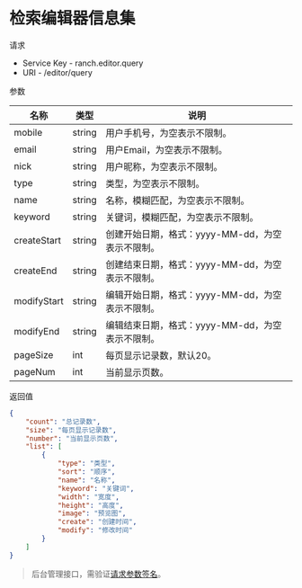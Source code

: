 # 检索编辑器信息集

请求
- Service Key - ranch.editor.query
- URI - /editor/query

参数

|名称|类型|说明|
|---|---|---|
|mobile|string|用户手机号，为空表示不限制。|
|email|string|用户Email，为空表示不限制。|
|nick|string|用户昵称，为空表示不限制。|
|type|string|类型，为空表示不限制。|
|name|string|名称，模糊匹配，为空表示不限制。|
|keyword|string|关键词，模糊匹配，为空表示不限制。|
|createStart|string|创建开始日期，格式：yyyy-MM-dd，为空表示不限制。|
|createEnd|string|创建结束日期，格式：yyyy-MM-dd，为空表示不限制。|
|modifyStart|string|编辑开始日期，格式：yyyy-MM-dd，为空表示不限制。|
|modifyEnd|string|编辑结束日期，格式：yyyy-MM-dd，为空表示不限制。|
|pageSize|int|每页显示记录数，默认20。|
|pageNum|int|当前显示页数。|

返回值
```json
{
    "count": "总记录数",
    "size": "每页显示记录数",
    "number": "当前显示页数",
    "list": [
        {
            "type": "类型",
            "sort": "顺序",
            "name": "名称",
            "keyword": "关键词",
            "width": "宽度",
            "height": "高度",
            "image": "预览图",
            "create": "创建时间",
            "modify": "修改时间"
        }
    ]
}
```

> 后台管理接口，需验证[请求参数签名](https://github.com/heisedebaise/tephra/blob/master/tephra-ctrl/doc/sign.md)。
